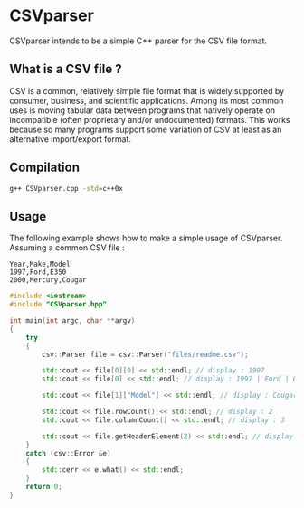 CSVparser
=========

CSVparser intends to be a simple C++ parser for the CSV file format.

What is a CSV file ?
--------------------

CSV is a common, relatively simple file format that is widely supported by consumer, business, and scientific applications. Among its most common uses is moving tabular data between programs that natively operate on incompatible (often proprietary and/or undocumented) formats. This works because so many programs support some variation of CSV at least as an alternative import/export format.

Compilation
-----------

```bash
g++ CSVparser.cpp -std=c++0x
```

Usage
-----

The following example shows how to make a simple usage of CSVparser.<br />
Assuming a common CSV file :

```
Year,Make,Model
1997,Ford,E350
2000,Mercury,Cougar
```

```c++
#include <iostream>
#include "CSVparser.hpp"

int main(int argc, char **argv)
{
	try
    {
        csv::Parser file = csv::Parser("files/readme.csv");

        std::cout << file[0][0] << std::endl; // display : 1997
        std::cout << file[0] << std::endl; // display : 1997 | Ford | E350

        std::cout << file[1]["Model"] << std::endl; // display : Cougar

        std::cout << file.rowCount() << std::endl; // display : 2
        std::cout << file.columnCount() << std::endl; // display : 3

        std::cout << file.getHeaderElement(2) << std::endl; // display : Model
    }
    catch (csv::Error &e)
    {
        std::cerr << e.what() << std::endl;
    }
  	return 0;
}
```